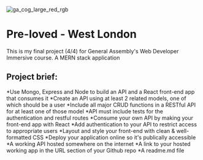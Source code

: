 ![ga_cog_large_red_rgb](https://cloud.githubusercontent.com/assets/40461/8183776/469f976e-1432-11e5-8199-6ac91363302b.png)

# Pre-loved - West London

This is my final project (4/4) for General Assembly's Web Developer Immersive course.
A MERN stack application

## Project brief:

*Use Mongo, Express and Node to build an API and a React front-end app that consumes it
*Create an API using at least 2 related models, one of which should be a user
*Include all major CRUD functions in a RESTful API for at least one of those model
*API must include tests for the authentication and restful routes
*Consume your own API by making your front-end app with React
*Add authentication to your API to restrict access to appropriate users
*Layout and style your front-end with clean & well-formatted CSS
*Deploy your application online so it's publically accessible
*A working API hosted somewhere on the internet
*A link to your hosted working app in the URL section of your Github repo
*A readme.md file
